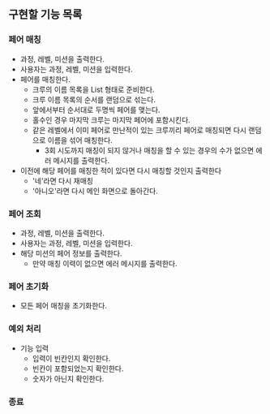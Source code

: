 ## 구현할 기능 목록

### 페어 매칭
- 과정, 레벨, 미션을 출력한다.
- 사용자는 과정, 레벨, 미션을 입력한다.
- 페어를 매칭한다.
  - 크루의 이름 목록을 List<String> 형태로 준비한다.
  - 크루 이름 목록의 순서를 랜덤으로 섞는다.
  - 앞에서부터 순서대로 두명씩 페어를 맺는다.
  - 홀수인 경우 마지막 크루는 마지막 페어에 포함시킨다.
  - 같은 레벨에서 이미 페어로 만난적이 있는 크루끼리 페어로 매칭되면 다시 랜덤으로 이름을 섞어 매칭한다.
    - 3회 시도까지 매칭이 되지 않거나 매칭을 할 수 있는 경우의 수가 없으면 에러 메시지를 출력한다.
- 이전에 해당 페어를 매칭한 적이 있다면 다시 매칭할 것인지 출력한다
  - '네'라면 다시 재매칭
  - '아니오'라면 다시 메인 화면으로 돌아간다.
  
### 페어 조회
- 과정, 레벨, 미션을 출력한다.
- 사용자는 과정, 레벨, 미션을 입력한다.
- 해당 미션의 페어 정보를 출력한다.
  - 만약 매칭 이력이 없으면 에러 메시지를 출력한다.
  
### 페어 초기화
- 모든 페어 매칭을 초기화한다.

### 예외 처리
- 기능 입력
  - 입력이 빈칸인지 확인한다.
  - 빈칸이 포함되었는지 확인한다.
  - 숫자가 아닌지 확인한다.

### 종료